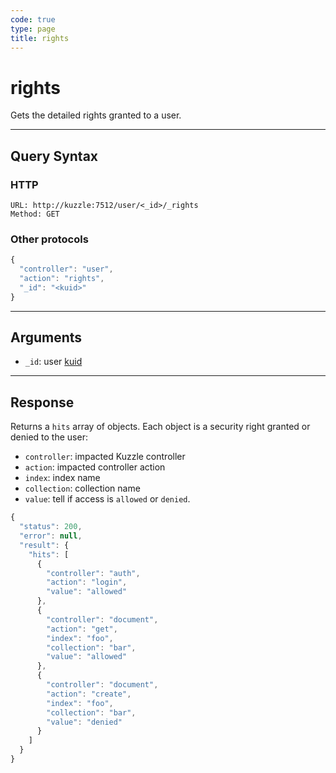```yaml
---
code: true
type: page
title: rights
---
```


# rights

<SinceBadge version="auto-version"/>

Gets the detailed rights granted to a user.

---

## Query Syntax

### HTTP

```http
URL: http://kuzzle:7512/user/<_id>/_rights
Method: GET
```

### Other protocols

```js
{
  "controller": "user",
  "action": "rights",
  "_id": "<kuid>"
}
```

---

## Arguments

- `_id`: user [kuid](/core/2/guides/main-concepts/authentication#kuzzle-user-identifier-kuid)

---

## Response

Returns a `hits` array of objects. Each object is a security right granted or denied to the user:

- `controller`: impacted Kuzzle controller
- `action`: impacted controller action
- `index`: index name
- `collection`: collection name
- `value`: tell if access is `allowed` or `denied`.

```js
{
  "status": 200,
  "error": null,
  "result": {
    "hits": [
      {
        "controller": "auth",
        "action": "login",
        "value": "allowed"
      },
      {
        "controller": "document",
        "action": "get",
        "index": "foo",
        "collection": "bar",
        "value": "allowed"
      },
      {
        "controller": "document",
        "action": "create",
        "index": "foo",
        "collection": "bar",
        "value": "denied"
      }
    ]
  }
}
```
